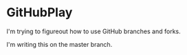 GitHubPlay
==========

I'm trying to figureout how to use GitHub branches and forks.

I'm writing this on the master branch.